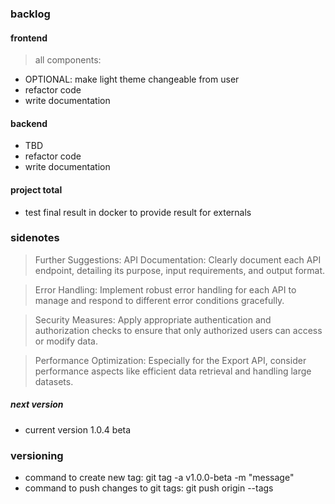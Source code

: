 ### backlog

#### frontend

> all components:

- OPTIONAL: make light theme changeable from user
- refactor code
- write documentation

#### backend

- TBD
- refactor code
- write documentation

#### project total

- test final result in docker to provide result for externals

### sidenotes

> Further Suggestions:
> API Documentation: Clearly document each API endpoint, detailing its purpose, input requirements, and output format.

> Error Handling: Implement robust error handling for each API to manage and respond to different error conditions gracefully.

> Security Measures: Apply appropriate authentication and authorization checks to ensure that only authorized users can access or modify data.

> Performance Optimization: Especially for the Export API, consider performance aspects like efficient data retrieval and handling large datasets.

##### next version

- current version 1.0.4 beta

### versioning

- command to create new tag: git tag -a v1.0.0-beta -m "message"
- command to push changes to git tags: git push origin --tags
